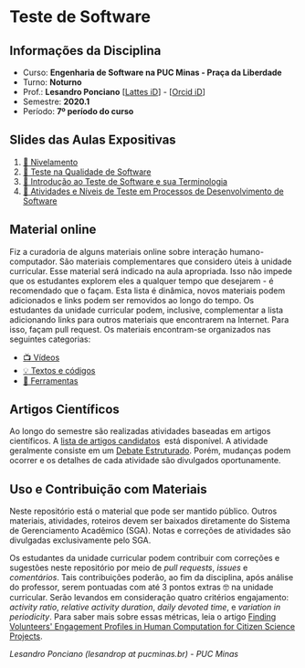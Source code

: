 # Teste de Software
## Informações da Disciplina
* Curso: **Engenharia de Software na PUC Minas - Praça da Liberdade**
* Turno: **Noturno**
* Prof.: **Lesandro Ponciano**  [[Lattes iD](http://lattes.cnpq.br/2211388362277178)] - [[Orcid iD](http://orcid.org/0000-0002-5724-0094)]
* Semestre: **2020.1**
* Período: **7º período do curso**

## Slides das Aulas Expositivas

1. [:notebook: Nivelamento](https://github.com/lesandrop/Teste-De-Software/blob/master/01-SlidesDasAulas/TS-00-Nivelamento.pdf)
1. [:notebook: Teste na Qualidade de Software](https://github.com/lesandrop/Teste-De-Software/blob/master/01-SlidesDasAulas/TS-01-TesteNaQualidadeDeSoftware%20.pdf)
1. [:notebook: Introdução ao Teste de Software e sua Terminologia](https://github.com/lesandrop/Teste-De-Software/blob/master/01-SlidesDasAulas/TS-02-Introdu%C3%A7%C3%A3oETerminologia.pdf)
1. [:notebook: Atividades e Níveis de Teste em Processos de Desenvolvimento de Software](https://github.com/lesandrop/Teste-De-Software/blob/master/01-SlidesDasAulas/TS-03-TesteNoProcessoDeDesenvolvimento.pdf)


## Material online

Fiz a curadoria de alguns materiais online sobre interação humano-computador. São materiais complementares que considero úteis à unidade curricular. Esse material será indicado na aula apropriada. Isso não impede que os estudantes explorem eles a qualquer tempo que desejarem - é recomendado que o façam. Esta lista é dinâmica, novos materiais podem adicionados e links podem ser removidos ao longo do tempo. Os estudantes da unidade curricular podem, inclusive, complementar a lista adicionando links para outros materiais que encontrarem na Internet. Para isso, façam pull request. Os materiais encontram-se organizados nas seguintes categorias:

* [:tv: Vídeos](https://github.com/lesandrop/Teste-De-Software/blob/master/00a-MaterialOnline/Links-Videos.md)
* [:bulb: Textos e códigos ](https://github.com/lesandrop/Teste-De-Software/blob/master/00a-MaterialOnline/Links-TextAndCodes.md)
* [:wrench: Ferramentas](https://github.com/lesandrop/Teste-De-Software/blob/master/05-Ferramentas/Links-Ferramentas.md)

## Artigos Científicos

Ao longo do semestre são realizadas atividades baseadas em artigos científicos. A [lista de artigos candidatos](https://github.com/lesandrop/Teste-De-Software/blob/master/03-DebateEstruturado/Links-ArtigosCientificos.md)  está disponível. A atividade geralmente consiste em um [Debate Estruturado](https://doi.org/10.5753/ihc.2018.4209). Porém, mudanças podem ocorrer e os detalhes de cada atividade são divulgados oportunamente.


## Uso e Contribuição com Materiais

Neste repositório está o material que pode ser mantido público. Outros materiais, atividades, roteiros devem ser baixados diretamente do Sistema de Gerenciamento Acadêmico (SGA). Notas e correções de atividades são divulgadas exclusivamente pelo SGA. 

Os estudantes da unidade curricular podem contribuir com correções e sugestões neste repositório por meio de _pull requests_, _issues_ e _comentários_. Tais contribuições poderão, ao fim da disciplina, após análise do professor, serem pontuadas com até 3 pontos extras :nerd_face: na unidade curricular. Serão levandos em  consideração quatro critérios engajamento: _activity ratio_, _relative activity duration_, _daily devoted time_, e _variation in periodicity_. Para saber mais sobre essas métricas, leia o artigo [Finding Volunteers' Engagement Profiles in Human Computation for Citizen Science Projects](http://dx.doi.org/10.15346/hc.v1i2.12).


_Lesandro Ponciano (lesandrop at pucminas.br) - PUC Minas_